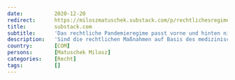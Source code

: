 ```yaml
---
date:          2020-12-20
redirect:      https://miloszmatuschek.substack.com/p/rechtlichesregimevorschau
title:         substack.com
subtitle:      'Das rechtliche Pandemieregime passt vorne und hinten nicht'
description:   'Sind die rechtlichen Maßnahmen auf Basis des medizinischen Geschehens gerechtfertigt? Der Corona-Komplex, Teil 2. (Vorschau)'
country:       [COM]
persons:       [Matuschek Milosz]
categories:    [Recht]
tags:          []
---
```

